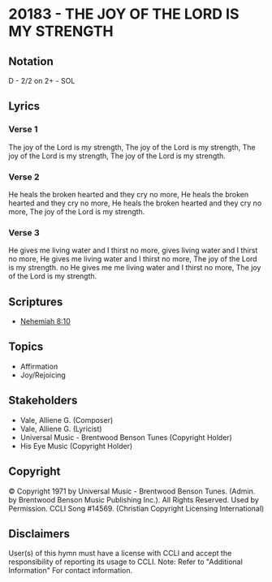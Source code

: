 # 20183 - THE JOY OF THE LORD IS MY STRENGTH

## Notation

D - 2/2 on 2+ - SOL

## Lyrics

### Verse 1

The joy of the Lord is my strength, The joy of the Lord is my strength, The joy of the Lord is my strength, The joy of the Lord is my strength. 

### Verse 2

He heals the broken hearted and they cry no more, He heals the broken hearted and they cry no more, He heals the broken hearted and they cry no more, The joy of the Lord is my strength. 

### Verse 3

He gives me living water and I thirst no more, gives living water and I thirst no more, He gives me living water and I thirst no more, The joy of the Lord is my strength. no He gives me me living water and I thirst no more, The joy of the Lord is my strength.


## Scriptures

- [Nehemiah 8:10](https://www.biblegateway.com/passage/?search=Nehemiah%208%3A10)

## Topics

- Affirmation
- Joy/Rejoicing

## Stakeholders

- Vale, Alliene G. (Composer)
- Vale, Alliene G. (Lyricist)
- Universal Music - Brentwood Benson Tunes (Copyright Holder)
- His Eye Music (Copyright Holder)

## Copyright

© Copyright 1971 by Universal Music - Brentwood Benson Tunes. (Admin. by Brentwood Benson Music Publishing Inc.).  All Rights Reserved. Used by Permission. CCLI Song #14569.
(Christian Copyright Licensing International)

## Disclaimers

User(s) of this hymn must have a license with CCLI and accept the responsibility of reporting its usage to CCLI.
Note: Refer to "Additional Information" For contact information.

